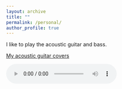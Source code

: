 ```yaml
---
layout: archive
title: ""
permalink: /personal/
author_profile: true
---
```


I like to play the acoustic guitar and bass. 

[My acoustic guitar covers](https://liu00222.notion.site/Personal-Interest-adf45ae5b64d49c8a58a09b23517e35f?pvs=4)

<audio controls>
  <source src="/assets/cover_1.m4a" type="audio/mp4">
  Your browser does not support the audio element.
</audio>
